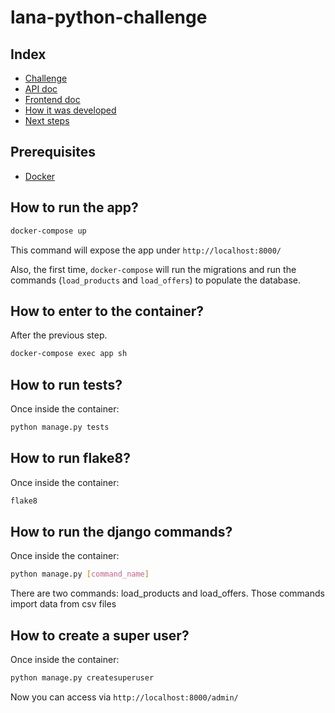 # lana-python-challenge

## Index

- [Challenge](docs/challenge.md) 
- [API doc](docs/api/checkout-backend.md) 
- [Frontend doc](docs/checkout-frontend.md)
- [How it was developed](docs/how-it-was-developed.md) 
- [Next steps](docs/next-steps.md) 

## Prerequisites
- [Docker](https://docs.docker.com/docker-for-mac/install/) 

## How to run the app?
```bash
docker-compose up
```
This command will expose the app under `http://localhost:8000/`

Also, the first time, `docker-compose` will run the migrations and run the commands (`load_products` and `load_offers`) to populate the database. 

## How to enter to the container?
After the previous step.

```bash
docker-compose exec app sh
```

## How to run tests?
Once inside the container:
```bash
python manage.py tests
```

## How to run flake8?
Once inside the container:
```bash
flake8
```

## How to run the django commands?
Once inside the container:
```bash
python manage.py [command_name]
```

There are two commands: load_products and load_offers. Those commands import data from csv files

## How to create a super user?
Once inside the container:
```bash
python manage.py createsuperuser
```

Now you can access via `http://localhost:8000/admin/`